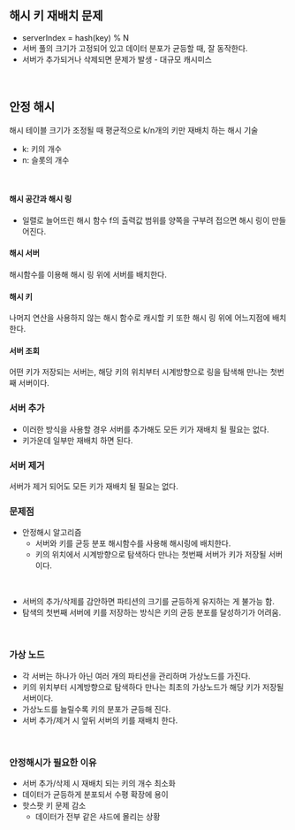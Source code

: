 ## 해시 키 재배치 문제
* serverIndex = hash(key) % N
* 서버 풀의 크기가 고정되어 있고 데이터 분포가 균등할 때, 잘 동작한다.
* 서버가 추가되거나 삭제되면 문제가 발생 - 대규모 캐시미스

<br>

## 안정 해시
해시 테이블 크기가 조정될 때 평균적으로 k/n개의 키만 재배치 하는 해시 기술
* k: 키의 개수
* n: 슬롯의 개수

<br>

#### 해시 공간과 해시 링
* 일렬로 늘어뜨린 해시 함수 f의 출력값 범위를 양쪽을 구부려 접으면 해시 링이 만들어진다.

#### 해시 서버
해시함수를 이용해 해시 링 위에 서버를 배치한다.

#### 해시 키
나머지 연산을 사용하지 않는 해시 함수로 캐시할 키 또한 해시 링 위에 어느지점에 배치한다.

#### 서버 조회
어떤 키가 저장되는 서버는, 해당 키의 위치부터 시계방향으로 링을 탐색해 만나는 첫번째 서버이다.

### 서버 추가
* 이러한 방식을 사용할 경우 서버를 추가해도 모든 키가 재배치 될 필요는 없다.
* 키가운데 일부만 재배치 하면 된다.

### 서버 제거
서버가 제거 되어도 모든 키가 재배치 될 필요는 없다.

### 문제점
* 안정해시 알고리즘
  * 서버와 키를 균등 분포 해시함수를 사용해 해시링에 배치한다.
  * 키의 위치에서 시계방향으로 탐색하다 만나는 첫번째 서버가 키가 저장될 서버이다.

<br>

* 서버의 추가/삭제를 감안하면 파티션의 크기를 균등하게 유지하는 게 불가능 함.
* 탐색의 첫번째 서버에 키를 저장하는 방식은 키의 균등 분포를 달성하기가 어려움.

<br>

### 가상 노드
* 각 서버는 하나가 아닌 여러 개의 파티션을 관리하며 가상노드를 가진다.
* 키의 위치부터 시계방향으로 탐색하다 만나는 최초의 가상노드가 해당 키가 저장될 서버이다.
* 가상노드를 늘릴수록 키의 분포가 균등해 진다.
* 서버 추가/제거 시 앞뒤 서버의 키를 재배치 한다.

<br>

### 안정해시가 필요한 이유
* 서버 추가/삭제 시 재배치 되는 키의 개수 최소화
* 데이터가 균등하게 분포되서 수평 확장에 용이
* 핫스팟 키 문제 감소
  * 데이터가 전부 같은 샤드에 몰리는 상황




